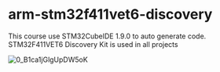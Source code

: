 # arm-stm32f411vet6-discovery

This course use STM32CubeIDE 1.9.0 to auto generate code.
 <br /> STM32F411VET6 Discovery Kit is used in all projects

![0_B1ca1jGlgUpDW5oK](https://user-images.githubusercontent.com/94094574/175454155-1d57bb0d-806b-4358-8885-27391b0dc2c8.png)
